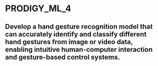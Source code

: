 # PRODIGY_ML_4
## Develop a hand gesture recognition model that can accurately identify and classify different hand gestures from image or video data, enabling intuitive human-computer interaction and gesture-based control systems.
